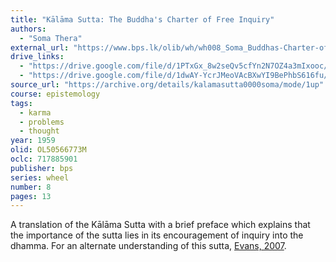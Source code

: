 ```yaml
---
title: "Kālāma Sutta: The Buddha's Charter of Free Inquiry"
authors:
  - "Soma Thera"
external_url: "https://www.bps.lk/olib/wh/wh008_Soma_Buddhas-Charter-of-Free-Inquiry.html"
drive_links:
  - "https://drive.google.com/file/d/1PTxGx_8w2seQv5cfYn2N7OZ4a3mIxooc/view?usp=sharing"
  - "https://drive.google.com/file/d/1dwAY-YcrJMeoVAcBXwYI9BePhbS616fu/view?usp=drivesdk"
source_url: "https://archive.org/details/kalamasutta0000soma/mode/1up"
course: epistemology
tags:
  - karma
  - problems
  - thought
year: 1959
olid: OL50566773M
oclc: 717885901
publisher: bps
series: wheel
number: 8
pages: 13
---
```


A translation of the Kālāma Sutta with a brief preface which explains that the importance of the sutta lies in its encouragement of inquiry into the dhamma. For an alternate understanding of this sutta, [Evans, 2007](/content/articles/doubting-kalama-sutta_stephen-a-evans).
